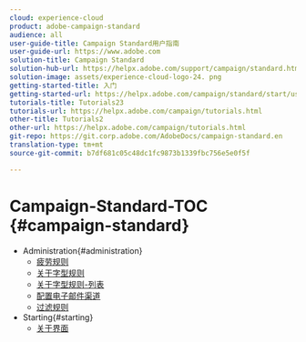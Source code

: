 ```yaml
---
cloud: experience-cloud
product: adobe-campaign-standard
audience: all
user-guide-title: Campaign Standard用户指南
user-guide-url: https://www.adobe.com
solution-title: Campaign Standard
solution-hub-url: https://helpx.adobe.com/support/campaign/standard.html
solution-image: assets/experience-cloud-logo-24. png
getting-started-title: 入门
getting-started-url: https://helpx.adobe.com/campaign/standard/start/user-guide.html
tutorials-title: Tutorials23
tutorials-url: https://helpx.adobe.com/campaign/tutorials.html
other-title: Tutorials2
other-url: https://helpx.adobe.com/campaign/tutorials.html
git-repo: https://git.corp.adobe.com/AdobeDocs/campaign-standard.en
translation-type: tm+mt
source-git-commit: b7df681c05c48dc1fc9873b1339fbc756e5e0f5f

---
```



# Campaign-Standard-TOC {#campaign-standard}

+ Administration{#administration}
   + [疲劳规则](administration/using/fatigue-rules.md)
   + [关于字型规则](administration/using/about-typology-rules.md)
   + [关于字型规则-列表](administration/using/about-typology-rules.md#typology-rules)
   + [配置电子邮件渠道](administration/using/configuring-email-channel.md)
   + [过滤规则](administration/using/filtering-rules.md)
+ Starting{#starting}
   + [关于界面](start/using/about-the-interface.md)
